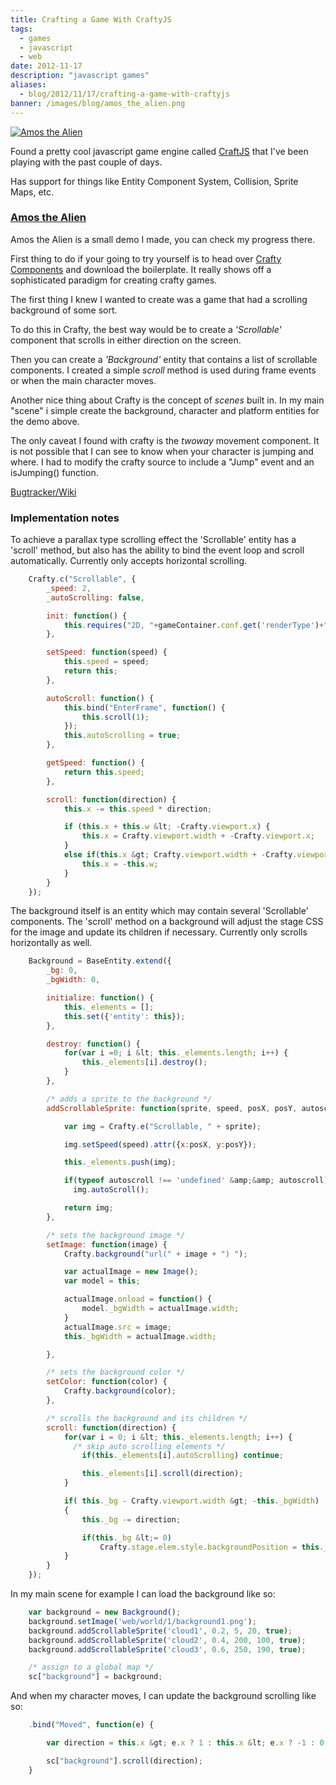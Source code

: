 ```yaml
---
title: Crafting a Game With CraftyJS
tags:
  - games
  - javascript
  - web
date: 2012-11-17
description: "javascript games"
aliases:
  - blog/2012/11/17/crafting-a-game-with-craftyjs
banner: /images/blog/amos_the_alien.png
---
```


[![Amos the Alien](/images/blog/amos_the_alien.png)](http://amos.arg3.com)

Found a pretty cool javascript game engine called [CraftJS](http://craftyjs.com/) that I've been playing with the past couple of days.

Has support for things like Entity Component System, Collision, Sprite Maps, etc.

### [Amos the Alien](http://amos.arg3.com)

Amos the Alien is a small demo I made, you can check my progress there.

First thing to do if your going to try yourself is to head over [Crafty Components](http://craftycomponents.com) and download the boilerplate.  It really shows off a sophisticated paradigm for creating crafty games.

The first thing I knew I wanted to create was a game that had a scrolling background of some sort.

To do this in Crafty, the best way would be to create a _'Scrollable'_ component that scrolls in either direction on the screen.

Then you can create a _'Background'_ entity that contains a list of scrollable components.  I created a simple _scroll_ method is used during frame events or when the main character moves.

Another nice thing about Crafty is the concept of _scenes_ built in.  In my main "scene" i simple create the background, character and platform entities for the demo above.

The only caveat I found with crafty is the _twoway_ movement component.  It is not possible that I can see to know when your character is jumping and where.  I had to modify the crafty source to include a "Jump" event and an isJumping() function.

[Bugtracker/Wiki](http://bugs.arg3.com/projects/amosthealien)

### Implementation notes

To achieve a parallax type scrolling effect the 'Scrollable' entity has a 'scroll' method, but also has the ability to bind the event loop and scroll automatically.  Currently only accepts horizontal scrolling.
```javascript
    Crafty.c("Scrollable", {
        _speed: 2,
        _autoScrolling: false,

        init: function() {
            this.requires("2D, "+gameContainer.conf.get('renderType')+"");
        },

        setSpeed: function(speed) {
            this.speed = speed;
            return this;
        },

        autoScroll: function() {
            this.bind("EnterFrame", function() {
                this.scroll(1);
            });
            this.autoScrolling = true;
        },

        getSpeed: function() {
            return this.speed;
        },

        scroll: function(direction) {
            this.x -= this.speed * direction;

            if (this.x + this.w &lt; -Crafty.viewport.x) {
                this.x = Crafty.viewport.width + -Crafty.viewport.x;
            }
            else if(this.x &gt; Crafty.viewport.width + -Crafty.viewport.x) {
                this.x = -this.w;
            }
        }
    });
```
The background itself is an entity which may contain several 'Scrollable' components.  The 'scroll' method on a background will adjust the stage CSS for the image and update its children if necessary.  Currently only scrolls horizontally as well.
```javascript
    Background = BaseEntity.extend({
        _bg: 0,
        _bgWidth: 0,

        initialize: function() {
            this._elements = [];
            this.set({'entity': this});
        },

        destroy: function() {
            for(var i =0; i &lt; this._elements.length; i++) {
                this._elements[i].destroy();
            }
        },

        /* adds a sprite to the background */
        addScrollableSprite: function(sprite, speed, posX, posY, autoscroll) {

            var img = Crafty.e("Scrollable, " + sprite);

            img.setSpeed(speed).attr({x:posX, y:posY});

            this._elements.push(img);

            if(typeof autoscroll !== 'undefined' &amp;&amp; autoscroll)
              img.autoScroll();

            return img;
        },

        /* sets the background image */
        setImage: function(image) {
            Crafty.background("url(" + image + ") ");

            var actualImage = new Image();
            var model = this;

            actualImage.onload = function() {
                model._bgWidth = actualImage.width;
            }
            actualImage.src = image;
            this._bgWidth = actualImage.width;

        },

        /* sets the background color */
        setColor: function(color) {
            Crafty.background(color);
        },

        /* scrolls the background and its children */
        scroll: function(direction) {
            for(var i = 0; i &lt; this._elements.length; i++) {
              /* skip auto scrolling elements */
                if(this._elements[i].autoScrolling) continue;

                this._elements[i].scroll(direction);
            }

            if( this._bg - Crafty.viewport.width &gt; -this._bgWidth)
            {
                this._bg -= direction;

                if(this._bg &lt;= 0)
                    Crafty.stage.elem.style.backgroundPosition = this._bg + "px 0px";
            }
        }
    });
```
In my main scene for example I can load the background like so:
```javascript
    var background = new Background();
    background.setImage('web/world/1/background1.png');
    background.addScrollableSprite('cloud1', 0.2, 5, 20, true);
    background.addScrollableSprite('cloud2', 0.4, 200, 100, true);
    background.addScrollableSprite('cloud3', 0.6, 250, 190, true);

    /* assign to a global map */
    sc["background"] = background;
```
And when my character moves, I can update the background scrolling like so:
```javascript
    .bind("Moved", function(e) {

        var direction = this.x &gt; e.x ? 1 : this.x &lt; e.x ? -1 : 0;

        sc["background"].scroll(direction);
    }
```
